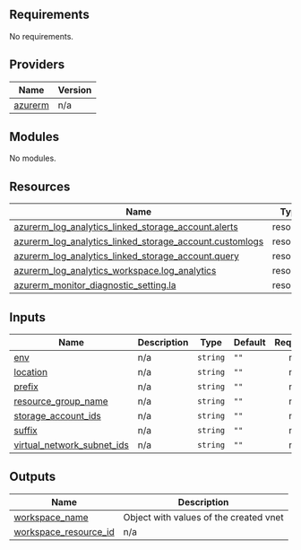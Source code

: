<!-- BEGIN_TF_DOCS -->
## Requirements

No requirements.

## Providers

| Name | Version |
|------|---------|
| <a name="provider_azurerm"></a> [azurerm](#provider\_azurerm) | n/a |

## Modules

No modules.

## Resources

| Name | Type |
|------|------|
| [azurerm_log_analytics_linked_storage_account.alerts](https://registry.terraform.io/providers/hashicorp/azurerm/latest/docs/resources/log_analytics_linked_storage_account) | resource |
| [azurerm_log_analytics_linked_storage_account.customlogs](https://registry.terraform.io/providers/hashicorp/azurerm/latest/docs/resources/log_analytics_linked_storage_account) | resource |
| [azurerm_log_analytics_linked_storage_account.query](https://registry.terraform.io/providers/hashicorp/azurerm/latest/docs/resources/log_analytics_linked_storage_account) | resource |
| [azurerm_log_analytics_workspace.log_analytics](https://registry.terraform.io/providers/hashicorp/azurerm/latest/docs/resources/log_analytics_workspace) | resource |
| [azurerm_monitor_diagnostic_setting.la](https://registry.terraform.io/providers/hashicorp/azurerm/latest/docs/resources/monitor_diagnostic_setting) | resource |

## Inputs

| Name | Description | Type | Default | Required |
|------|-------------|------|---------|:--------:|
| <a name="input_env"></a> [env](#input\_env) | n/a | `string` | `""` | no |
| <a name="input_location"></a> [location](#input\_location) | n/a | `string` | `""` | no |
| <a name="input_prefix"></a> [prefix](#input\_prefix) | n/a | `string` | `""` | no |
| <a name="input_resource_group_name"></a> [resource\_group\_name](#input\_resource\_group\_name) | n/a | `string` | `""` | no |
| <a name="input_storage_account_ids"></a> [storage\_account\_ids](#input\_storage\_account\_ids) | n/a | `string` | `""` | no |
| <a name="input_suffix"></a> [suffix](#input\_suffix) | n/a | `string` | `""` | no |
| <a name="input_virtual_network_subnet_ids"></a> [virtual\_network\_subnet\_ids](#input\_virtual\_network\_subnet\_ids) | n/a | `string` | `""` | no |

## Outputs

| Name | Description |
|------|-------------|
| <a name="output_workspace_name"></a> [workspace\_name](#output\_workspace\_name) | Object with values of the created vnet |
| <a name="output_workspace_resource_id"></a> [workspace\_resource\_id](#output\_workspace\_resource\_id) | n/a |
<!-- END_TF_DOCS -->